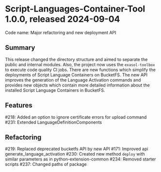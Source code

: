 # Script-Languages-Container-Tool 1.0.0, released 2024-09-04

Code name: Major refactoring and new deployment API

## Summary

This release changed the directory structure and aimed to separate the public and internal modules.
Also, the project now uses the `exasol-toolbox` to execute code quality CI jobs. There are new functions which
simplify the deployments of Script Language Containers on BucketFS.
The new API improves the generation of the Language Activation commands and provides new objects which contain
more detailed information about the installed Script Language Containers in BucketFS.

## Features

#218: Added an option to ignore certificate errors for upload command
#231: Extended LanguageDefinitionComponents

## Refactoring

#219: Replaced deprecated bucketfs API by new API
#171: Improved api generate_language_activation
#230: Created new method `deploy` with similar parameters as in python-extension-common
#234: Removed starter scripts
#237: Changed paths of package
